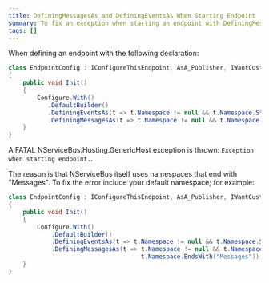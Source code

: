 ```yaml
---
title: DefiningMessagesAs and DefiningEventsAs When Starting Endpoint
summary: To fix an exception when starting an endpoint with DefiningMessagesAs, include your default namespace.
tags: []
---
```


When defining an endpoint with the following declaration:


```C#
class EndpointConfig : IConfigureThisEndpoint, AsA_Publisher, IWantCustomInitialization
{
    public void Init()
    {
        Configure.With()
           .DefaultBuilder()
           .DefiningEventsAs(t => t.Namespace != null && t.Namespace.StartsWith("MyMessages"))
           .DefiningMessagesAs(t => t.Namespace != null && t.Namespace.EndsWith("Messages"));
    }
}
```

A FATAL NServiceBus.Hosting.GenericHost exception is thrown: `Exception when starting endpoint.`.

The reason is that NServiceBus itself uses namespaces that end with
"Messages". To fix the error include your default namespace; for example:


```C#
class EndpointConfig : IConfigureThisEndpoint, AsA_Publisher, IWantCustomInitialization
{
    public void Init()
    {
        Configure.With()
            .DefaultBuilder()
            .DefiningEventsAs(t => t.Namespace != null && t.Namespace.StartsWith("MyMessages"))
            .DefiningMessagesAs(t => t.Namespace != null && t.Namespace.BeginsWith("MyCompany") && 
                                     t.Namespace.EndsWith("Messages"));
    }
}
```




